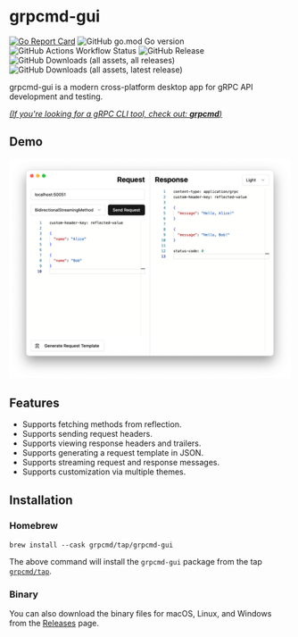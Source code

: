 # grpcmd-gui

[![Go Report Card](https://goreportcard.com/badge/github.com/grpcmd/grpcmd-gui)](https://goreportcard.com/report/github.com/grpcmd/grpcmd-gui)
![GitHub go.mod Go version](https://img.shields.io/github/go-mod/go-version/grpcmd/grpcmd-gui)
![GitHub Actions Workflow Status](https://img.shields.io/github/actions/workflow/status/grpcmd/grpcmd-gui/build.yml)
![GitHub Release](https://img.shields.io/github/v/release/grpcmd/grpcmd-gui)
![GitHub Downloads (all assets, all releases)](https://img.shields.io/github/downloads-pre/grpcmd/grpcmd-gui/total)
![GitHub Downloads (all assets, latest release)](https://img.shields.io/github/downloads-pre/grpcmd/grpcmd-gui/latest/total)

grpcmd-gui is a modern cross-platform desktop app for gRPC API development and testing.

[*(If you're looking for a gRPC CLI tool, check out: **grpcmd**)*](https://github.com/grpcmd/grpcmd)

## Demo
![Demo](./demo.png)

## Features
- Supports fetching methods from reflection.
- Supports sending request headers.
- Supports viewing response headers and trailers.
- Supports generating a request template in JSON.
- Supports streaming request and response messages.
- Supports customization via multiple themes.

## Installation

### Homebrew
    brew install --cask grpcmd/tap/grpcmd-gui
The above command will install the `grpcmd-gui` package from the tap [`grpcmd/tap`](https://github.com/grpcmd/homebrew-tap).

### Binary
You can also download the binary files for macOS, Linux, and Windows from the [Releases](https://github.com/grpcmd/grpcmd-gui/releases) page.
